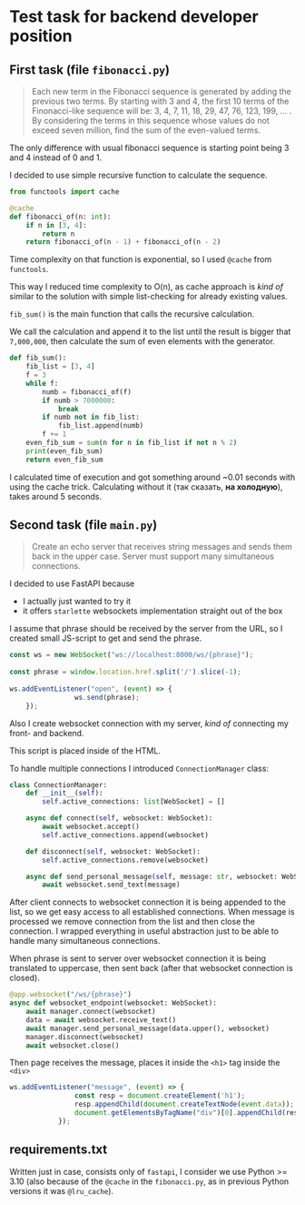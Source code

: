 # Test task for backend developer position

## First task (file ```fibonacci.py```)

> Each new term in the Fibonacci sequence is generated by adding the previous two terms. 
> By starting with 3 and 4, the first 10 terms of the Finonacci-like sequence will be: 3, 4, 7, 11, 18, 29, 47, 76, 123, 199, ... .
> By considering the terms in this sequence whose values do not exceed seven million, find the sum of the even-valued terms.

The only difference with usual fibonacci sequence is starting point being 3 and 4 instead of 0 and 1.

I decided to use simple recursive function to calculate the sequence.

```python
from functools import cache

@cache
def fibonacci_of(n: int):
    if n in [3, 4]:
        return n
    return fibonacci_of(n - 1) + fibonacci_of(n - 2)
```

Time complexity on that function is exponential, so I used `@cache` from `functools`. 

This way I reduced time complexity to O(n), as cache approach is _kind of_ similar to the solution with simple list-checking for already existing values.


```fib_sum()``` is the main function that calls the recursive calculation.

We call the calculation and append it to the list until the result is bigger that ```7,000,000```, then calculate the sum of even elements with the generator. 
```python
def fib_sum():
    fib_list = [3, 4]
    f = 3
    while f:
        numb = fibonacci_of(f)
        if numb > 7000000:
            break
        if numb not in fib_list:
            fib_list.append(numb)
        f += 1
    even_fib_sum = sum(n for n in fib_list if not n % 2)
    print(even_fib_sum)
    return even_fib_sum
```

I calculated time of execution and got something around ~0.01 seconds with using the cache trick. Calculating without it (так сказать, __на холодную__), takes around 5 seconds.

## Second task (file ```main.py```)

>Create an echo server that receives string messages and sends them back in the upper case. Server must support many simultaneous connections.

I decided to use FastAPI because 
- I actually just wanted to try it 
- it offers ```starlette``` websockets implementation straight out of the box

I assume that phrase should be received by the server from the URL, so I created small JS-script to get and send the phrase.

```javascript
const ws = new WebSocket("ws://localhost:8000/ws/{phrase}");
            
const phrase = window.location.href.split('/').slice(-1);
            
ws.addEventListener("open", (event) => {
                ws.send(phrase);
    });
```

Also I create websocket connection with my server, _kind of_ connecting my front- and backend.

This script is placed inside of the HTML.

To handle multiple connections I introduced ```ConnectionManager``` class:

```python
class ConnectionManager:
    def __init__(self):
        self.active_connections: list[WebSocket] = []

    async def connect(self, websocket: WebSocket):
        await websocket.accept()
        self.active_connections.append(websocket)

    def disconnect(self, websocket: WebSocket):
        self.active_connections.remove(websocket)

    async def send_personal_message(self, message: str, websocket: WebSocket):
        await websocket.send_text(message)
```
After client connects to websocket connection it is being appended to the list, so we get easy access to all established connections.
When message is processed we remove connection from the list and then close the connection. I wrapped everything in useful abstraction just to be able to handle many simultaneous connections.



When phrase is sent to server over websocket connection it is being translated to uppercase, then sent back (after that websocket connection is closed).

```python
@app.websocket("/ws/{phrase}")
async def websocket_endpoint(websocket: WebSocket):
    await manager.connect(websocket)
    data = await websocket.receive_text()
    await manager.send_personal_message(data.upper(), websocket)
    manager.disconnect(websocket)
    await websocket.close()
```

Then page receives the message, places it inside the ```<h1>``` tag inside the ```<div>```

```javascript
ws.addEventListener("message", (event) => {
                const resp = document.createElement('h1');
                resp.appendChild(document.createTextNode(event.data));
                document.getElementsByTagName("div")[0].appendChild(resp);
            });
```

## requirements.txt

Written just in case, consists only of ```fastapi```, I consider we use Python >= 3.10 (also because of the ```@cache``` in the ```fibonacci.py```, as in previous Python versions it was ```@lru_cache```).

























